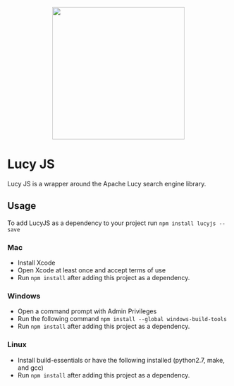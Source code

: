 <p align="center">
  <img src="https://i.imgur.com/N2JUrDr.png" width="300px"/>
</p>


# Lucy JS
Lucy JS is a wrapper around the Apache Lucy search engine library.

## Usage

To add LucyJS as a dependency to your project run `npm install lucyjs --save`

### Mac
  * Install Xcode
  * Open Xcode at least once and accept terms of use
  * Run `npm install` after adding this project as a dependency.

### Windows
  * Open a command prompt with Admin Privileges
  * Run the following command `npm install --global windows-build-tools`
  * Run `npm install` after adding this project as a dependency.

### Linux
  * Install build-essentials or have the following installed (python2.7, make, and gcc)
  * Run `npm install` after adding this project as a dependency.
